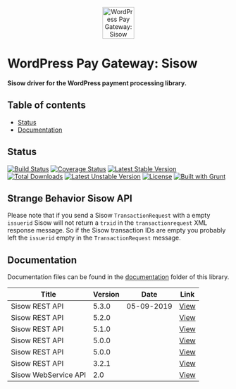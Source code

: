 <p align="center">
	<a href="https://www.wp-pay.org/gateways/sisow/">
		<img src="https://raw.githubusercontent.com/wp-pay/core/develop/images/dist/pronamic-pay.svgo-min.svg" alt="WordPress Pay Gateway: Sisow" width="72" height="72">
	</a>
</p>

# WordPress Pay Gateway: Sisow

**Sisow driver for the WordPress payment processing library.**

## Table of contents

- [Status](#status)
- [Documentation](#documentation)

## Status

[![Build Status](https://travis-ci.org/wp-pay-gateways/sisow.svg?branch=develop)](https://travis-ci.org/wp-pay-gateways/sisow)
[![Coverage Status](https://coveralls.io/repos/wp-pay-gateways/sisow/badge.svg?branch=master&service=github)](https://coveralls.io/github/wp-pay-gateways/sisow?branch=master)
[![Latest Stable Version](https://poser.pugx.org/wp-pay-gateways/sisow/v/stable.svg)](https://packagist.org/packages/wp-pay-gateways/sisow)
[![Total Downloads](https://poser.pugx.org/wp-pay-gateways/sisow/downloads.svg)](https://packagist.org/packages/wp-pay-gateways/sisow)
[![Latest Unstable Version](https://poser.pugx.org/wp-pay-gateways/sisow/v/unstable.svg)](https://packagist.org/packages/wp-pay-gateways/sisow)
[![License](https://poser.pugx.org/wp-pay-gateways/sisow/license.svg)](https://packagist.org/packages/wp-pay-gateways/sisow)
[![Built with Grunt](http://cdn.gruntjs.com/builtwith.svg)](http://gruntjs.com/)

## Strange Behavior Sisow API

Please note that if you send a Sisow `TransactionRequest` with a empty `issuerid` Sisow will not return a `trxid` in the `transactionrequest` XML response message.
So if the Sisow transaction IDs are empty you probably left the `issuerid` empty in the `TransactionRequest` message.

## Documentation

Documentation files can be found in the [documentation](documentation/) folder of this library.

| Title                | Version | Date       | Link                              |
| -------------------- | ------- | ---------- | --------------------------------- |
| Sisow REST API       | 5.3.0   | 05-09-2019 | [View][sisow-rest-api-v5.3.0]     |
| Sisow REST API       | 5.2.0   |            | [View][sisow-rest-api-v5.2.0]     |
| Sisow REST API       | 5.1.0   |            | [View][sisow-rest-api-v5.1.0]     |
| Sisow REST API       | 5.0.0   |            | [View][sisow-rest-api-v5.0.1]     |
| Sisow REST API       | 5.0.0   |            | [View][sisow-rest-api-v5.0.0]     |
| Sisow REST API       | 3.2.1   |            | [View][sisow-rest-api-v3.2.1]     |
| Sisow WebService API | 2.0     |            | [View][sisow-webservice-api-v2.0] |

[sisow-rest-api-v5.3.0]: documentation/rest530.pdf
[sisow-rest-api-v5.2.0]: documentation/rest520.pdf
[sisow-rest-api-v5.1.0]: documentation/rest510.pdf
[sisow-rest-api-v5.0.1]: documentation/rest501.pdf
[sisow-rest-api-v5.0.0]: https://www.pronamic.nl/wp-content/uploads/2018/01/Sisow-REST-API-Versie-5.0.0.pdf
[sisow-rest-api-v3.2.1]: https://www.pronamic.nl/wp-content/uploads/2014/11/sisow-rest-api-v3.2.1.pdf
[sisow-webservice-api-v2.0]: documentation/WEbservice.pdf
